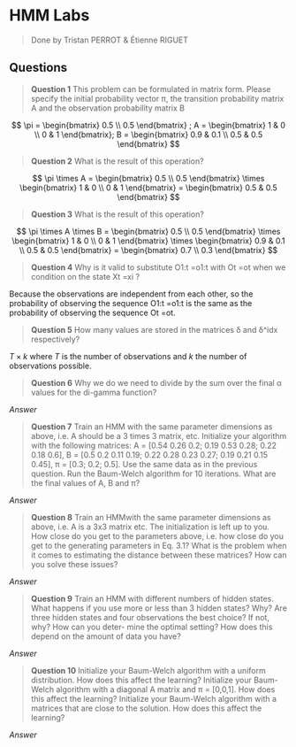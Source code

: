 # HMM Labs

> Done by Tristan PERROT & Étienne RIGUET

## Questions

> **Question 1** This problem can be formulated in matrix form. Please specify the initial probability vector π, the transition probability matrix A and the observation probability matrix B

$$
\pi = \begin{bmatrix} 0.5 \\ 0.5 \end{bmatrix} ;
A = \begin{bmatrix} 1 & 0 \\ 0 & 1 \end{bmatrix};
B = \begin{bmatrix} 0.9 & 0.1 \\ 0.5 & 0.5 \end{bmatrix}
$$

> **Question 2** What is the result of this operation?

$$
\pi \times A = \begin{bmatrix} 0.5 \\ 0.5 \end{bmatrix} \times \begin{bmatrix} 1 & 0 \\ 0 & 1 \end{bmatrix} = \begin{bmatrix} 0.5 & 0.5 \end{bmatrix}
$$

> **Question 3** What is the result of this operation?

$$
\pi \times A \times B = \begin{bmatrix} 0.5 \\ 0.5 \end{bmatrix} \times \begin{bmatrix} 1 & 0 \\ 0 & 1 \end{bmatrix} \times \begin{bmatrix} 0.9 & 0.1 \\ 0.5 & 0.5 \end{bmatrix} = \begin{bmatrix} 0.7 \\ 0.3 \end{bmatrix}
$$

> **Question 4** Why is it valid to substitute O1:t =o1:t with Ot =ot when we condition on the state Xt =xi ?

Because the observations are independent from each other, so the probability of observing the sequence O1:t =o1:t is the same as the probability of observing the sequence Ot =ot.

> **Question 5** How many values are stored in the matrices δ and δ^idx respectively?

$T \times k$ where $T$ is the number of observations and $k$ the number of observations possible.

> **Question 6** Why we do we need to divide by the sum over the final α values for the di-gamma function?

*Answer*

> **Question 7** Train an HMM with the same parameter dimensions as above, i.e. A should be a 3 times 3 matrix, etc. Initialize your algorithm with the following matrices: A = [0.54 0.26 0.2; 0.19 0.53 0.28; 0.22 0.18 0.6], B = [0.5 0.2 0.11 0.19; 0.22 0.28 0.23 0.27; 0.19 0.21 0.15 0.45], π = [0.3; 0.2; 0.5]. Use the same data as in the previous question. Run the Baum-Welch algorithm for 10 iterations. What are the final values of A, B and π?

*Answer*

> **Question 8** Train an HMMwith the same parameter dimensions as above, i.e. A is a 3x3 matrix etc. The initialization is left up to you.
> How close do you get to the parameters above, i.e. how close do you get to the generating parameters in Eq. 3.1? What is the problem when it comes to estimating the distance between these matrices? How can you solve these issues?

*Answer*

> **Question 9** Train an HMM with different numbers of hidden states.
> What happens if you use more or less than 3 hidden states? Why? Are three hidden states and four observations the best choice? If not, why? How can you deter-
mine the optimal setting? How does this depend on the amount of data you have?

*Answer*

> **Question 10** Initialize your Baum-Welch algorithm with a uniform distribution. How does this affect the learning?
> Initialize your Baum-Welch algorithm with a diagonal A matrix and π = [0,0,1]. How does this affect the learning?
> Initialize your Baum-Welch algorithm with a matrices that are close to the solution. How does this affect the learning?

*Answer*

